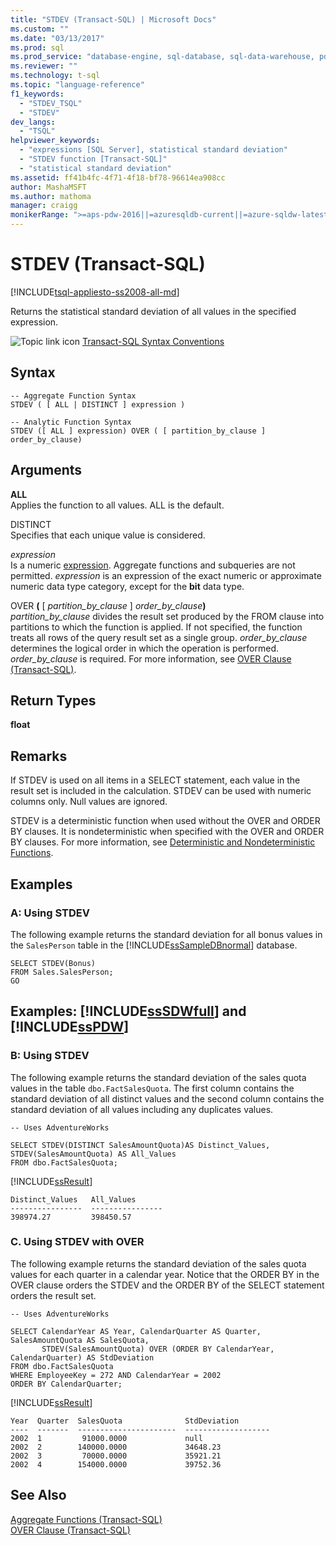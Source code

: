 ```yaml
---
title: "STDEV (Transact-SQL) | Microsoft Docs"
ms.custom: ""
ms.date: "03/13/2017"
ms.prod: sql
ms.prod_service: "database-engine, sql-database, sql-data-warehouse, pdw"
ms.reviewer: ""
ms.technology: t-sql
ms.topic: "language-reference"
f1_keywords: 
  - "STDEV_TSQL"
  - "STDEV"
dev_langs: 
  - "TSQL"
helpviewer_keywords: 
  - "expressions [SQL Server], statistical standard deviation"
  - "STDEV function [Transact-SQL]"
  - "statistical standard deviation"
ms.assetid: ff41b4fc-4f71-4f18-bf78-96614ea908cc
author: MashaMSFT
ms.author: mathoma
manager: craigg
monikerRange: ">=aps-pdw-2016||=azuresqldb-current||=azure-sqldw-latest||>=sql-server-2016||=sqlallproducts-allversions||>=sql-server-linux-2017||=azuresqldb-mi-current"
---
```

# STDEV (Transact-SQL)
[!INCLUDE[tsql-appliesto-ss2008-all-md](../../includes/tsql-appliesto-ss2008-all-md.md)]

  Returns the statistical standard deviation of all values in the specified expression.  
  
 ![Topic link icon](../../database-engine/configure-windows/media/topic-link.gif "Topic link icon") [Transact-SQL Syntax Conventions](../../t-sql/language-elements/transact-sql-syntax-conventions-transact-sql.md)  
  
## Syntax  
  
```    
-- Aggregate Function Syntax   
STDEV ( [ ALL | DISTINCT ] expression )  
  
-- Analytic Function Syntax   
STDEV ([ ALL ] expression) OVER ( [ partition_by_clause ] order_by_clause)  
```  
  
## Arguments  
 **ALL**  
 Applies the function to all values. ALL is the default.  
  
 DISTINCT  
 Specifies that each unique value is considered.  
  
 *expression*  
 Is a numeric [expression](../../t-sql/language-elements/expressions-transact-sql.md). Aggregate functions and subqueries are not permitted. *expression* is an expression of the exact numeric or approximate numeric data type category, except for the **bit** data type.  
  
 OVER **(** [ *partition_by_clause* ] _order\_by\_clause_**)**  
 _partition\_by\_clause_ divides the result set produced by the FROM clause into partitions to which the function is applied. If not specified, the function treats all rows of the query result set as a single group. _order\_by\_clause_ determines the logical order in which the operation is performed. _order\_by\_clause_ is required. For more information, see [OVER Clause &#40;Transact-SQL&#41;](../../t-sql/queries/select-over-clause-transact-sql.md).  
  
## Return Types  
 **float**  
  
## Remarks  
 If STDEV is used on all items in a SELECT statement, each value in the result set is included in the calculation. STDEV can be used with numeric columns only. Null values are ignored.  
  
 STDEV is a deterministic function when used without the OVER and ORDER BY clauses. It is nondeterministic when specified with the OVER and ORDER BY clauses. For more information, see [Deterministic and Nondeterministic Functions](../../relational-databases/user-defined-functions/deterministic-and-nondeterministic-functions.md).  
  
## Examples  
  
### A: Using STDEV  
 The following example returns the standard deviation for all bonus values in the `SalesPerson` table in the [!INCLUDE[ssSampleDBnormal](../../includes/sssampledbnormal-md.md)] database.  
  
```  
SELECT STDEV(Bonus)  
FROM Sales.SalesPerson;  
GO  
```  
  
## Examples: [!INCLUDE[ssSDWfull](../../includes/sssdwfull-md.md)] and [!INCLUDE[ssPDW](../../includes/sspdw-md.md)]  
  
### B: Using STDEV  
 The following example returns the standard deviation of the sales quota values in the table `dbo.FactSalesQuota`. The first column contains the standard deviation of all distinct values and the second column contains the standard deviation of all values including any duplicates values.  
  
```  
-- Uses AdventureWorks  
  
SELECT STDEV(DISTINCT SalesAmountQuota)AS Distinct_Values, STDEV(SalesAmountQuota) AS All_Values  
FROM dbo.FactSalesQuota;  
```  
  
 [!INCLUDE[ssResult](../../includes/ssresult-md.md)]  
  
 ```
Distinct_Values   All_Values
----------------  ----------------
398974.27         398450.57
 ```  
  
### C. Using STDEV with OVER  
 The following example returns the standard deviation of the sales quota values for each quarter in a calendar year. Notice that the ORDER BY in the OVER clause orders the STDEV and the ORDER BY of the SELECT statement orders the result set.  
  
```  
-- Uses AdventureWorks  
  
SELECT CalendarYear AS Year, CalendarQuarter AS Quarter, SalesAmountQuota AS SalesQuota,  
       STDEV(SalesAmountQuota) OVER (ORDER BY CalendarYear, CalendarQuarter) AS StdDeviation  
FROM dbo.FactSalesQuota  
WHERE EmployeeKey = 272 AND CalendarYear = 2002  
ORDER BY CalendarQuarter;  
```  
  
 [!INCLUDE[ssResult](../../includes/ssresult-md.md)]  
  
 ```
Year  Quarter  SalesQuota              StdDeviation
----  -------  ----------------------  -------------------
2002  1         91000.0000             null
2002  2        140000.0000             34648.23
2002  3         70000.0000             35921.21
2002  4        154000.0000             39752.36
 ```  
  
## See Also  
 [Aggregate Functions &#40;Transact-SQL&#41;](../../t-sql/functions/aggregate-functions-transact-sql.md)   
 [OVER Clause &#40;Transact-SQL&#41;](../../t-sql/queries/select-over-clause-transact-sql.md)  
  
  


